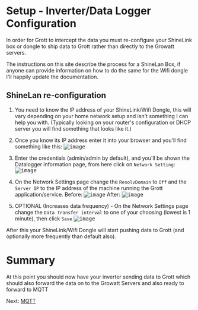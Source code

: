 # Setup - Inverter/Data Logger Configuration
In order for Grott to intercept the data you must re-configure your ShineLink box or dongle to ship data to Grott rather than directly to the Growatt servers.

The instructions on this site describe the process for a ShineLan Box, if anyone can provide information on how to do the same for the Wifi dongle I'll happily update the documentation.

## ShineLan re-configuration
1. You need to know the IP address of your ShineLink/Wifi Dongle, this will vary depending on your home network setup and isn't something I can help you with. 
(Typically looking on your router's configuration or DHCP server you will find something that looks like it.)

1. Once you know its IP address enter it into your browser and you'll find something like this:
<kbd>![image](https://user-images.githubusercontent.com/10612068/212528884-f7d7c44e-6a98-47f7-931c-fc035c3a4f5d.png)</kbd>

1. Enter the credentials (admin/admin by default), and you'll be shown the Datalogger information page, from here click on `Network Setting`:
<kbd>![image](https://user-images.githubusercontent.com/10612068/212528973-f2a5f248-2211-4154-b5aa-f272b5967985.png)</kbd>

1. On the Network Settings page change the `ResolvDomain` to `Off` and the `Server IP` to the IP address of the machine running the Grott application/service.
Before:
<kbd>![image](https://user-images.githubusercontent.com/10612068/235784216-7bd8c2db-324f-4c6c-88a1-b74498f81a5b.png)</kbd>
After:
<kbd>![image](https://user-images.githubusercontent.com/10612068/235784409-ea285e82-86df-45f7-9eee-cda825515955.png)</kbd>

1. OPTIONAL (Increases data frequency) -  On the Network Settings page change the `Data Transfer interval` to one of your choosing (lowest is 1 minute), then click `Save`
<kbd>![image](https://user-images.githubusercontent.com/10612068/212528966-c131c5aa-b478-4753-9648-4d0cbc381169.png)</kbd>

After this your ShineLink/Wifi Dongle will start pushing data to Grott (and optionally more frequently than default also).

# Summary
At this point you should now have your inverter sending data to Grott which should also forward the data on to the Growatt Servers and also ready to forward to MQTT

Next: [MQTT](mqtt.md)
